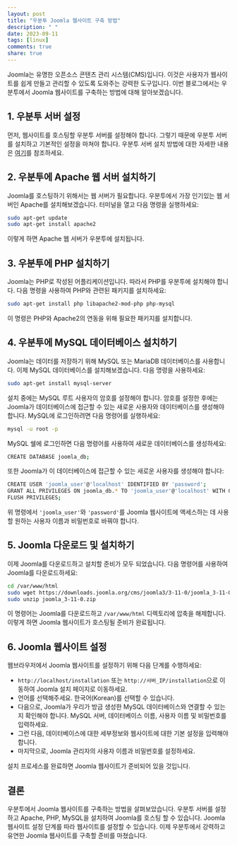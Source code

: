 ```yaml
---
layout: post
title: "우분투 Joomla 웹사이트 구축 방법"
description: " "
date: 2023-09-11
tags: [linux]
comments: true
share: true
---
```


Joomla는 유명한 오픈소스 콘텐츠 관리 시스템(CMS)입니다. 이것은 사용자가 웹사이트를 쉽게 만들고 관리할 수 있도록 도와주는 강력한 도구입니다. 이번 블로그에서는 우분투에서 Joomla 웹사이트를 구축하는 방법에 대해 알아보겠습니다.

## 1. 우분투 서버 설정

먼저, 웹사이트를 호스팅할 우분투 서버를 설정해야 합니다. 그렇기 때문에 우분투 서버를 설치하고 기본적인 설정을 마쳐야 합니다. 우분투 서버 설치 방법에 대한 자세한 내용은 [여기](https://www.ubuntu.com/download/server)를 참조하세요.

## 2. 우분투에 Apache 웹 서버 설치하기

Joomla를 호스팅하기 위해서는 웹 서버가 필요합니다. 우분투에서 가장 인기있는 웹 서버인 Apache를 설치해보겠습니다. 터미널을 열고 다음 명령을 실행하세요:

```bash
sudo apt-get update
sudo apt-get install apache2
```

이렇게 하면 Apache 웹 서버가 우분투에 설치됩니다.

## 3. 우분투에 PHP 설치하기

Joomla는 PHP로 작성된 어플리케이션입니다. 따라서 PHP를 우분투에 설치해야 합니다. 다음 명령을 사용하여 PHP와 관련된 패키지를 설치하세요:

```bash
sudo apt-get install php libapache2-mod-php php-mysql
```

이 명령은 PHP와 Apache2의 연동을 위해 필요한 패키지를 설치합니다.

## 4. 우분투에 MySQL 데이터베이스 설치하기

Joomla는 데이터를 저장하기 위해 MySQL 또는 MariaDB 데이터베이스를 사용합니다. 이제 MySQL 데이터베이스를 설치해보겠습니다. 다음 명령을 사용하세요:

```bash
sudo apt-get install mysql-server
```

설치 중에는 MySQL 루트 사용자의 암호를 설정해야 합니다. 암호를 설정한 후에는 Joomla가 데이터베이스에 접근할 수 있는 새로운 사용자와 데이터베이스를 생성해야 합니다.
MySQL에 로그인하려면 다음 명령어를 실행하세요:

```bash
mysql -u root -p
```

MySQL 쉘에 로그인하면 다음 명령어를 사용하여 새로운 데이터베이스를 생성하세요:

```bash
CREATE DATABASE joomla_db;
```

또한 Joomla가 이 데이터베이스에 접근할 수 있는 새로운 사용자를 생성해야 합니다:

```bash
CREATE USER 'joomla_user'@'localhost' IDENTIFIED BY 'password';
GRANT ALL PRIVILEGES ON joomla_db.* TO 'joomla_user'@'localhost' WITH GRANT OPTION;
FLUSH PRIVILEGES;
```

위 명령에서 `'joomla_user'`와 `'password'`를 Joomla 웹사이트에 액세스하는 데 사용할 원하는 사용자 이름과 비밀번호로 바꿔야 합니다.

## 5. Joomla 다운로드 및 설치하기

이제 Joomla를 다운로드하고 설치할 준비가 모두 되었습니다. 다음 명령어를 사용하여 Joomla를 다운로드하세요:

```bash
cd /var/www/html
sudo wget https://downloads.joomla.org/cms/joomla3/3-11-0/joomla_3-11-0.zip
sudo unzip joomla_3-11-0.zip
```

이 명령어는 Joomla를 다운로드하고 `/var/www/html` 디렉토리에 압축을 해제합니다. 이렇게 하면 Joomla 웹사이트가 호스팅될 준비가 완료됩니다.

## 6. Joomla 웹사이트 설정

웹브라우저에서 Joomla 웹사이트를 설정하기 위해 다음 단계를 수행하세요:

- `http://localhost/installation` 또는 `http://서버_IP/installation`으로 이동하여 Joomla 설치 페이지로 이동하세요.
- 언어를 선택해주세요. 한국어(Korean)를 선택할 수 있습니다.
- 다음으로, Joomla가 우리가 방금 생성한 MySQL 데이터베이스와 연결할 수 있는지 확인해야 합니다. MySQL 서버, 데이터베이스 이름, 사용자 이름 및 비밀번호를 입력하세요.
- 그런 다음, 데이터베이스에 대한 세부정보와 웹사이트에 대한 기본 설정을 입력해야 합니다.
- 마지막으로, Joomla 관리자의 사용자 이름과 비밀번호를 설정하세요.

설치 프로세스를 완료하면 Joomla 웹사이트가 준비되어 있을 것입니다.

## 결론

우분투에서 Joomla 웹사이트를 구축하는 방법을 살펴보았습니다. 우분투 서버를 설정하고 Apache, PHP, MySQL을 설치하여 Joomla를 호스팅 할 수 있습니다. Joomla 웹사이트 설정 단계를 따라 웹사이트를 설정할 수 있습니다. 이제 우분투에서 강력하고 유연한 Joomla 웹사이트를 구축할 준비를 마쳤습니다.